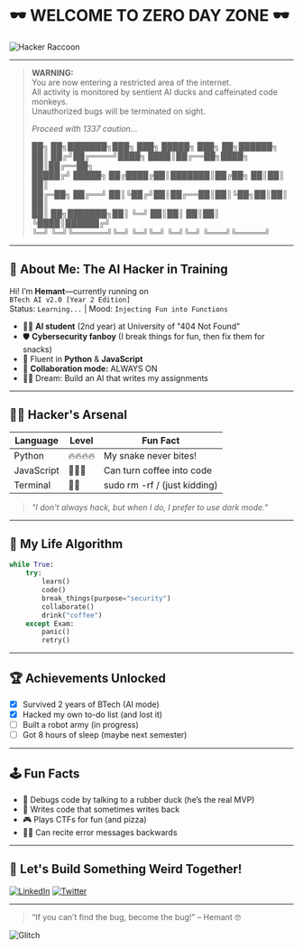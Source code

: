 # 🕶️ WELCOME TO ZERO DAY ZONE 🕶️

![Hacker Raccoon](https://media.giphy.com/media/1k4XrS9p3rS1y/giphy.gif)

---

> **WARNING:**  
> You are now entering a restricted area of the internet.  
> All activity is monitored by sentient AI ducks and caffeinated code monkeys.  
> Unauthorized bugs will be terminated on sight.  
>  
> *Proceed with 1337 caution...*  
>  
> _██╗  ██╗███████╗███╗   ███╗ █████╗ ███╗   ██╗██████╗_  
> _██║ ██╔╝██╔════╝████╗ ████║██╔══██╗████╗  ██║██╔══██╗_  
> _█████╔╝ █████╗  ██╔████╔██║███████║██╔██╗ ██║██║  ██║_  
> _██╔═██╗ ██╔══╝  ██║╚██╔╝██║██╔══██║██║╚██╗██║██║  ██║_  
> _██║  ██╗███████╗██║ ╚═╝ ██║██║  ██║██║ ╚████║██████╔╝_  
> _╚═╝  ╚═╝╚══════╝╚═╝     ╚═╝╚═╝  ╚═╝╚═╝  ╚═══╝╚═════╝_  

---

## 👾 About Me: The AI Hacker in Training

Hi! I’m **Hemant**—currently running on  
`BTech AI v2.0 [Year 2 Edition]`  
Status: `Learning...` | Mood: `Injecting Fun into Functions`

- 🧑‍🎓 **AI student** (2nd year) at University of "404 Not Found"
- 🛡️ **Cybersecurity fanboy** (I break things for fun, then fix them for snacks)
- 🐍 Fluent in **Python** & **JavaScript**
- 🤝 **Collaboration mode:** ALWAYS ON
- 🦸‍♂️ Dream: Build an AI that writes my assignments

---

## 🕵️‍♂️ Hacker's Arsenal

| Language      | Level          | Fun Fact                    |
| ------------- |---------------|-----------------------------|
| Python        | 🔥🔥🔥🔥         | My snake never bites!       |
| JavaScript    | 🤯🤯🤯           | Can turn coffee into code   |
| Terminal      | 🧙‍♂️           | sudo rm -rf / (just kidding)|

> _"I don't always hack, but when I do, I prefer to use dark mode."_

---

## 🤖 My Life Algorithm

```python
while True:
    try:
        learn()
        code()
        break_things(purpose="security")
        collaborate()
        drink("coffee")
    except Exam:
        panic()
        retry()
```

---

## 🏆 Achievements Unlocked

- [x] Survived 2 years of BTech (AI mode)
- [x] Hacked my own to-do list (and lost it)
- [ ] Built a robot army (in progress)
- [ ] Got 8 hours of sleep (maybe next semester)

---

## 🕹️ Fun Facts

- 🦆 Debugs code by talking to a rubber duck (he’s the real MVP)
- 🤖 Writes code that sometimes writes back
- 🎮 Plays CTFs for fun (and pizza)
- 🧙‍♂️ Can recite error messages backwards

---

## 🚀 Let's Build Something Weird Together!

[![LinkedIn](https://img.shields.io/badge/-LinkedIn-blue?logo=linkedin&style=flat-square)](https://www.linkedin.com/in/CHHemant/)
[![Twitter](https://img.shields.io/badge/-Twitter-blue?logo=twitter&style=flat-square)](https://twitter.com/crazyhemant)

---

> “If you can’t find the bug, become the bug!” – Hemant 🤓

![Glitch](https://media.giphy.com/media/3ohc0WzQ3XfTgEJpYQ/giphy.gif)
